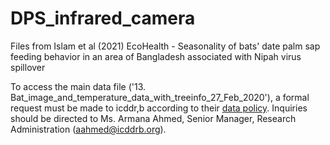 # DPS_infrared_camera

Files from Islam et al (2021) EcoHealth - Seasonality of bats' date palm sap feeding behavior in an area of Bangladesh associated with Nipah virus spillover

To access the main data file ('13. Bat_image_and_temperature_data_with_treeinfo_27_Feb_2020'), a formal request must be made to icddr,b according to their [data policy](https://www.icddrb.org/dmdocuments/icddrb%20Data%20Access%20Policy.pdf). Inquiries should be directed to Ms. Armana Ahmed, Senior Manager, Research Administration (aahmed@icddrb.org).
